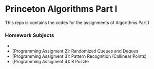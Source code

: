 # Princeton Algorithms Part I

This repo is contains the codes for the assignments of Algorithms Part I

### Homework Subjects

* [Programming Assigment 1]: Perco
* [Programming Assigment 2]: Randomized Queues and Deques
* [Programming Assigment 3]: Pattern Recognition (Collinear Points)
* [Programming Assigment 4]: 8 Puzzle

